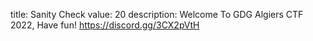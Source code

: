 title: Sanity Check
value: 20
description: Welcome To GDG Algiers CTF 2022, Have fun!
https://discord.gg/3CX2pVtH